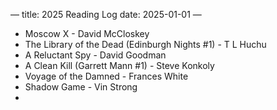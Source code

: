 —
title: 2025 Reading Log
date: 2025-01-01
—
 
 - Moscow X - David McCloskey
 - The Library of the Dead (Edinburgh Nights #1) - T L Huchu
 - A Reluctant Spy - David Goodman
 - A Clean Kill (Garrett Mann #1) - Steve Konkoly
 - Voyage of the Damned - Frances White
 - Shadow Game - Vin Strong
 - 